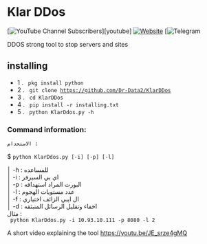 # Klar DDos

[![YouTube Channel Subscribers](https://youtu.be/JE_srze4gMQ)][youtube]
[![Website](https://img.shields.io/website?label=codeSTACKr.com&style=for-the-badge&url=https%3A%2F%2Fcodestackr.com)](https://codestackr.com)
[![Telegram](https://t.me/kali_linux_ar)


DDOS strong tool to stop servers and sites



## installing

- 1 . <code> pkg install python </code>
- 2 . <code> git clone https://github.com/Dr-Data2/KlarDDos  </code>
- 3 . <code> cd KlarDDos </code>
- 4 . <code> pip install -r installing.txt </code>
- 5 . <code> python KlarDdos.py -h  </code>




### Command information:
    الاستخدام :
$ <code>python KlarDdos.py [-i] [-p] [-l]    </code>     

│         -h : للمساعده                             
│         -i : اي بي السيرفر                            
│         -p : البورت المراد استهدافه                          
│         -l : عدد مستويات الهجوم                
│         -f : ال ايبي الزائف اختياري                              
│         -d : اخفاء وتقليل الرسائل المنبثقه                         
 مثال :                                        
<code> python KlarDdos.py -i 10.93.10.111 -p 8080 -l  2 </code>



A short video explaining the tool https://youtu.be/JE_srze4gMQ
